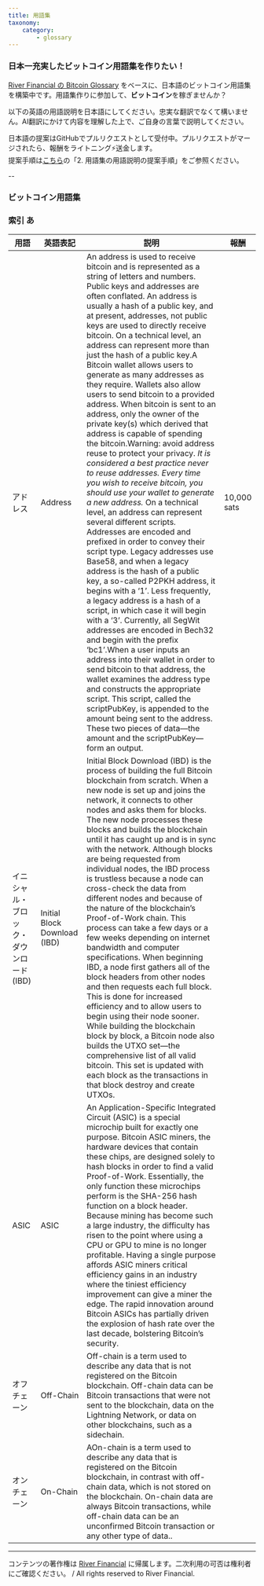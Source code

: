 ```yaml
---
title: 用語集
taxonomy:
    category:
        - glossary
---
```


### 日本一充実したビットコイン用語集を作りたい！

[River Financial の Bitcoin Glossary](https://river.com/learn/terms/) をベースに、日本語のビットコイン用語集を構築中です。用語集作りに参加して、**ビットコイン**を稼ぎませんか？

以下の英語の用語説明を日本語にしてください。忠実な翻訳でなくて構いません。AI翻訳にかけて内容を理解した上で、ご自身の言葉で説明してください。

日本語の提案はGitHubでプルリクエストとして受付中。プルリクエストがマージされたら、報酬をライトニング⚡️送金します。<br>
提案手順は[こちら](https://github.com/lostinbitcoin/categories/wiki)の「2. 用語集の用語説明の提案手順」をご参照ください。

--
### ビットコイン用語集

### 索引 <a id="a"></a>あ

|  用語  |  英語表記  |  説明  |  報酬  |
| ---- | ---- | ---- |---- |
|<a id="address"></a>アドレス|  Address |  An address is used to receive bitcoin and is represented as a string of letters and numbers. Public keys and addresses are often conflated. An address is usually a hash of a public key, and at present, addresses, not public keys are used to directly receive bitcoin. On a technical level, an address can represent more than just the hash of a public key.A Bitcoin wallet allows users to generate as many addresses as they require. Wallets also allow users to send bitcoin to a provided address. When bitcoin is sent to an address, only the owner of the private key(s) which derived that address is capable of spending the bitcoin.Warning: avoid address reuse to protect your privacy. *It is considered a best practice never to reuse addresses. Every time you wish to receive bitcoin, you should use your wallet to generate a new address.* On a technical level, an address can represent several different scripts. Addresses are encoded and prefixed in order to convey their script type. Legacy addresses use Base58, and when a legacy address is the hash of a public key, a so-called P2PKH address, it begins with a ‘1’. Less frequently, a legacy address is a hash of a script, in which case it will begin with a ‘3’. Currently, all SegWit addresses are encoded in Bech32 and begin with the prefix ‘bc1’.When a user inputs an address into their wallet in order to send bitcoin to that address, the wallet examines the address type and constructs the appropriate script. This script, called the scriptPubKey, is appended to the amount being sent to the address. These two pieces of data—the amount and the scriptPubKey—form an output. |  10,000 sats  |
|<a id="ibd"></a>イニシャル・ブロック・ダウンロード (IBD) |Initial Block Download (IBD) | Initial Block Download (IBD) is the process of building the full Bitcoin blockchain from scratch. When a new node is set up and joins the network, it connects to other nodes and asks them for blocks. The new node processes these blocks and builds the blockchain until it has caught up and is in sync with the network. Although blocks are being requested from individual nodes, the IBD process is trustless because a node can cross-check the data from different nodes and because of the nature of the blockchain’s Proof-of-Work chain. This process can take a few days or a few weeks depending on internet bandwidth and computer specifications. When beginning IBD, a node first gathers all of the block headers from other nodes and then requests each full block. This is done for increased efficiency and to allow users to begin using their node sooner. While building the blockchain block by block, a Bitcoin node also builds the UTXO set—the comprehensive list of all valid bitcoin. This set is updated with each block as the transactions in that block destroy and create UTXOs.| |
|<a id="asic"></a>ASIC |ASIC |An Application-Specific Integrated Circuit (ASIC) is a special microchip built for exactly one purpose. Bitcoin ASIC miners, the hardware devices that contain these chips, are designed solely to hash blocks in order to find a valid Proof-of-Work. Essentially, the only function these microchips perform is the SHA-256 hash function on a block header. Because mining has become such a large industry, the difficulty has risen to the point where using a CPU or GPU to mine is no longer profitable. Having a single purpose affords ASIC miners critical efficiency gains in an industry where the tiniest efficiency improvement can give a miner the edge. The rapid innovation around Bitcoin ASICs has partially driven the explosion of hash rate over the last decade, bolstering Bitcoin’s security. | 
|<a id="off_chain"></a>オフチェーン |Off-Chain| Off-chain is a term used to describe any data that is not registered on the Bitcoin blockchain. Off-chain data can be Bitcoin transactions that were not sent to the blockchain, data on the Lightning Network, or data on other blockchains, such as a sidechain.| |
|<a id="on_chain"></a>オンチェーン |On-Chain | AOn-chain is a term used to describe any data that is registered on the Bitcoin blockchain, in contrast with off-chain data, which is not stored on the blockchain. On-chain data are always Bitcoin transactions, while off-chain data can be an unconfirmed Bitcoin transaction or any other type of data..| |
---
コンテンツの著作権は [River Financial](https://river.com/) に帰属します。二次利用の可否は権利者にご確認ください。 / All rights reserved to River Financial.
